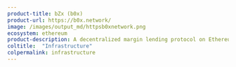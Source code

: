 ```yaml
---
product-title: bZx (b0x)
product-url: https://b0x.network/
image: /images/output_md/httpsb0xnetwork.png
ecosystem: ethereum
product-description: A decentralized margin lending protocol on Ethereum
coltitle:  "Infrastructure"
colpermalink: infrastructure
---
```

